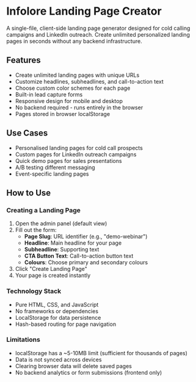 # Infolore Landing Page Creator

A single-file, client-side landing page generator designed for cold calling campaigns and LinkedIn outreach. Create unlimited personalized landing pages in seconds without any backend infrastructure.

## Features

- Create unlimited landing pages with unique URLs
- Customize headlines, subheadlines, and call-to-action text
- Choose custom color schemes for each page
- Built-in lead capture forms
- Responsive design for mobile and desktop
- No backend required - runs entirely in the browser
- Pages stored in browser localStorage

## Use Cases

- Personalised landing pages for cold call prospects
- Custom pages for LinkedIn outreach campaigns
- Quick demo pages for sales presentations
- A/B testing different messaging
- Event-specific landing pages

## How to Use

### Creating a Landing Page

1. Open the admin panel (default view)
2. Fill out the form:
   - **Page Slug**: URL identifier (e.g., "demo-webinar")
   - **Headline**: Main headline for your page
   - **Subheadline**: Supporting text
   - **CTA Button Text**: Call-to-action button text
   - **Colours**: Choose primary and secondary colours
3. Click "Create Landing Page"
4. Your page is created instantly


### Technology Stack

- Pure HTML, CSS, and JavaScript
- No frameworks or dependencies
- LocalStorage for data persistence
- Hash-based routing for page navigation

### Limitations

- localStorage has a ~5-10MB limit (sufficient for thousands of pages)
- Data is not synced across devices
- Clearing browser data will delete saved pages
- No backend analytics or form submissions (frontend only)



